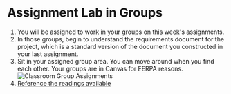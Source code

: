 # Assignment Lab in Groups
1. You will be assigned to work in your groups on this week's assignments. 
2. In those groups, begin to understand the requirements document for the project, which is a standard version of the document you constructed in your last assignment. 
3. Sit in your assigned group area. You can move around when you find each other. Your groups are in Canvas for FERPA reasons. 
![Classroom Group Assignments](./rw4-lab/classroom-groups.png)
4. [Reference the readings available](../../assignments/4-assignment-3-support-files/DesignReadings.md)